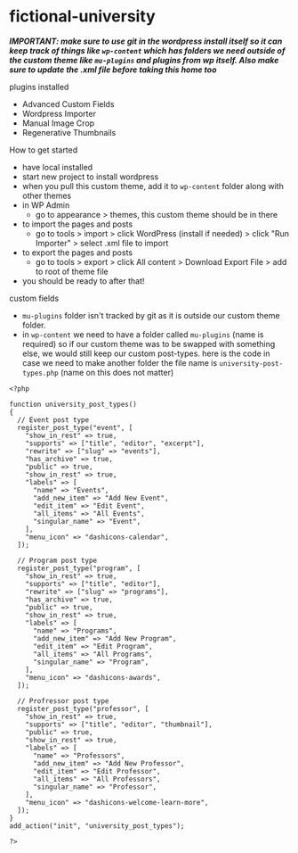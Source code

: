 # fictional-university

***IMPORTANT: make sure to use git in the wordpress install itself so it can keep track of things like ```wp-content``` which has folders we need outside of the custom theme like ```mu-plugins``` and plugins from wp itself. Also make sure to update the .xml file before taking this home too***

plugins installed
- Advanced Custom Fields
- Wordpress Importer
- Manual Image Crop
- Regenerative Thumbnails

How to get started
- have local installed
- start new project to install wordpress
- when you pull this custom theme, add it to ```wp-content``` folder along with other themes
- in WP Admin
    - go to appearance > themes, this custom theme should be in there
- to import the pages and posts
    - go to tools > import > click WordPress (install if needed) > click "Run Importer" > select .xml file to import
- to export the pages and posts
    - go to tools > export > click All content > Download Export File > add to root of theme file
- you should be ready to after that!


custom fields
- ```mu-plugins``` folder isn't tracked by git as it is outside our custom theme folder. 
- in ```wp-content``` we need to have a folder called  ```mu-plugins``` (name is required) so if our custom theme was to be swapped with something else, we would still keep our custom post-types. here is the code in case we need to make another folder the file name is ```university-post-types.php``` (name on this does not matter)

```
<?php

function university_post_types()
{
  // Event post type
  register_post_type("event", [
    "show_in_rest" => true,
    "supports" => ["title", "editor", "excerpt"],
    "rewrite" => ["slug" => "events"],
    "has_archive" => true,
    "public" => true,
    "show_in_rest" => true,
    "labels" => [
      "name" => "Events",
      "add_new_item" => "Add New Event",
      "edit_item" => "Edit Event",
      "all_items" => "All Events",
      "singular_name" => "Event",
    ],
    "menu_icon" => "dashicons-calendar",
  ]);

  // Program post type
  register_post_type("program", [
    "show_in_rest" => true,
    "supports" => ["title", "editor"],
    "rewrite" => ["slug" => "programs"],
    "has_archive" => true,
    "public" => true,
    "show_in_rest" => true,
    "labels" => [
      "name" => "Programs",
      "add_new_item" => "Add New Program",
      "edit_item" => "Edit Program",
      "all_items" => "All Programs",
      "singular_name" => "Program",
    ],
    "menu_icon" => "dashicons-awards",
  ]);

  // Profressor post type
  register_post_type("professor", [
    "show_in_rest" => true,
    "supports" => ["title", "editor", "thumbnail"],
    "public" => true,
    "show_in_rest" => true,
    "labels" => [
      "name" => "Professors",
      "add_new_item" => "Add New Professor",
      "edit_item" => "Edit Professor",
      "all_items" => "All Professors",
      "singular_name" => "Professor",
    ],
    "menu_icon" => "dashicons-welcome-learn-more",
  ]);
}
add_action("init", "university_post_types");

?>

```

